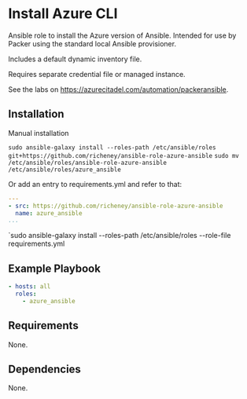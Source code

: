 # Install Azure CLI

Ansible role to install the Azure version of Ansible. Intended for use by Packer using the standard local Ansible provisioner.

Includes a default dynamic inventory file.

Requires separate credential file or managed instance.

See the labs on <https://azurecitadel.com/automation/packeransible>.

## Installation

Manual installation

`sudo ansible-galaxy install --roles-path /etc/ansible/roles git+https://github.com/richeney/ansible-role-azure-ansible`
`sudo mv /etc/ansible/roles/ansible-role-azure-ansible /etc/ansible/roles/azure_ansible`

Or add an entry to requirements.yml and refer to that:

```yaml
---
- src: https://github.com/richeney/ansible-role-azure-ansible
  name: azure_ansible
...
```

`sudo ansible-galaxy install --roles-path /etc/ansible/roles --role-file requirements.yml

## Example Playbook

```yaml
- hosts: all
  roles:
    - azure_ansible
```

## Requirements

None.

## Dependencies

None.
